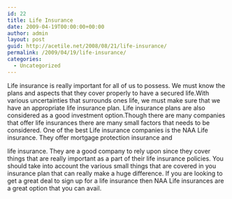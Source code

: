 ```yaml
---
id: 22
title: Life Insurance
date: 2009-04-19T00:00:00+00:00
author: admin
layout: post
guid: http://acetile.net/2008/08/21/life-insurance/
permalink: /2009/04/19/life-insurance/
categories:
  - Uncategorized
---
```

Life insurance is really important for all of us to possess. We must know the plans and aspects that they cover properly to have a secured life.With various uncertainties that surrounds ones life, we must make sure that we have an appropriate life insurance plan. Life insurance plans are also considered as a good investment option.Though there are many companies that offer life insurances there are many small factors that needs to be considered. One of the best Life insurance companies is the NAA Life insurance. They offer mortgage protection insurance and
  
life insurance. They are a good company to rely upon since they cover things that are really important as a part of their life insurance policies. You should take into account the various small things that are covered in you insurance plan that can really make a huge difference. If you are looking to get a great deal to sign up for a life insurance then NAA Life insurances are a great option that you can avail.